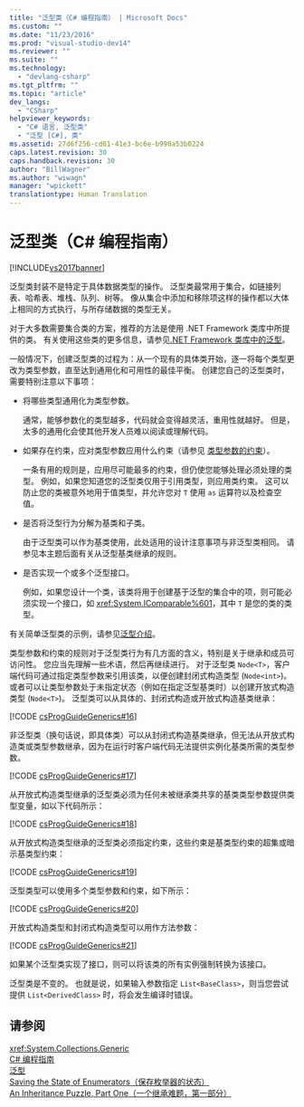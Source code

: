 ```yaml
---
title: "泛型类（C# 编程指南） | Microsoft Docs"
ms.custom: ""
ms.date: "11/23/2016"
ms.prod: "visual-studio-dev14"
ms.reviewer: ""
ms.suite: ""
ms.technology: 
  - "devlang-csharp"
ms.tgt_pltfrm: ""
ms.topic: "article"
dev_langs: 
  - "CSharp"
helpviewer_keywords: 
  - "C# 语言, 泛型类"
  - "泛型 [C#], 类"
ms.assetid: 27d6f256-cd61-41e3-bc6e-b990a53b0224
caps.latest.revision: 30
caps.handback.revision: 30
author: "BillWagner"
ms.author: "wiwagn"
manager: "wpickett"
translationtype: Human Translation
---
```

# 泛型类（C# 编程指南）
[!INCLUDE[vs2017banner](../../../csharp/includes/vs2017banner.md)]

泛型类封装不是特定于具体数据类型的操作。  泛型类最常用于集合，如链接列表、哈希表、堆栈、队列、树等。  像从集合中添加和移除项这样的操作都以大体上相同的方式执行，与所存储数据的类型无关。  
  
 对于大多数需要集合类的方案，推荐的方法是使用 .NET Framework 类库中所提供的类。  有关使用这些类的更多信息，请参见[.NET Framework 类库中的泛型](../../../csharp/programming-guide/generics/generics-in-the-net-framework-class-library.md)。  
  
 一般情况下，创建泛型类的过程为：从一个现有的具体类开始，逐一将每个类型更改为类型参数，直至达到通用化和可用性的最佳平衡。  创建您自己的泛型类时，需要特别注意以下事项：  
  
-   将哪些类型通用化为类型参数。  
  
     通常，能够参数化的类型越多，代码就会变得越灵活，重用性就越好。  但是，太多的通用化会使其他开发人员难以阅读或理解代码。  
  
-   如果存在约束，应对类型参数应用什么约束（请参见 [类型参数的约束](../../../csharp/programming-guide/generics/constraints-on-type-parameters.md)）。  
  
     一条有用的规则是，应用尽可能最多的约束，但仍使您能够处理必须处理的类型。  例如，如果您知道您的泛型类仅用于引用类型，则应用类约束。  这可以防止您的类被意外地用于值类型，并允许您对 `T` 使用 `as` 运算符以及检查空值。  
  
-   是否将泛型行为分解为基类和子类。  
  
     由于泛型类可以作为基类使用，此处适用的设计注意事项与非泛型类相同。  请参见本主题后面有关从泛型基类继承的规则。  
  
-   是否实现一个或多个泛型接口。  
  
     例如，如果您设计一个类，该类将用于创建基于泛型的集合中的项，则可能必须实现一个接口，如 <xref:System.IComparable%601>，其中 `T` 是您的类的类型。  
  
 有关简单泛型类的示例，请参见[泛型介绍](../../../csharp/programming-guide/generics/introduction-to-generics.md)。  
  
 类型参数和约束的规则对于泛型类行为有几方面的含义，特别是关于继承和成员可访问性。  您应当先理解一些术语，然后再继续进行。  对于泛型类 `Node<T>`，客户端代码可通过指定类型参数来引用该类，以便创建封闭式构造类型 \(`Node<int>`\)。  或者可以让类型参数处于未指定状态（例如在指定泛型基类时）以创建开放式构造类型 \(`Node<T>`\)。  泛型类可以从具体的、封闭式构造或开放式构造基类继承：  
  
 [!CODE [csProgGuideGenerics#16](../CodeSnippet/VS_Snippets_VBCSharp/csProgGuideGenerics#16)]  
  
 非泛型类（换句话说，即具体类）可以从封闭式构造基类继承，但无法从开放式构造类或类型参数继承，因为在运行时客户端代码无法提供实例化基类所需的类型参数。  
  
 [!CODE [csProgGuideGenerics#17](../CodeSnippet/VS_Snippets_VBCSharp/csProgGuideGenerics#17)]  
  
 从开放式构造类型继承的泛型类必须为任何未被继承类共享的基类类型参数提供类型变量，如以下代码所示：  
  
 [!CODE [csProgGuideGenerics#18](../CodeSnippet/VS_Snippets_VBCSharp/csProgGuideGenerics#18)]  
  
 从开放式构造类型继承的泛型类必须指定约束，这些约束是基类型约束的超集或暗示基类型约束：  
  
 [!CODE [csProgGuideGenerics#19](../CodeSnippet/VS_Snippets_VBCSharp/csProgGuideGenerics#19)]  
  
 泛型类型可以使用多个类型参数和约束，如下所示：  
  
 [!CODE [csProgGuideGenerics#20](../CodeSnippet/VS_Snippets_VBCSharp/csProgGuideGenerics#20)]  
  
 开放式构造类型和封闭式构造类型可以用作方法参数：  
  
 [!CODE [csProgGuideGenerics#21](../CodeSnippet/VS_Snippets_VBCSharp/csProgGuideGenerics#21)]  
  
 如果某个泛型类实现了接口，则可以将该类的所有实例强制转换为该接口。  
  
 泛型类是不变的。  也就是说，如果输入参数指定 `List<BaseClass>`，则当您尝试提供 `List<DerivedClass>` 时，将会发生编译时错误。  
  
## 请参阅  
 <xref:System.Collections.Generic>   
 [C\# 编程指南](../../../csharp/programming-guide/index.md)   
 [泛型](../../../csharp/programming-guide/generics/index.md)   
 [Saving the State of Enumerators（保存枚举器的状态）](http://go.microsoft.com/fwlink/?LinkId=112390)   
 [An Inheritance Puzzle, Part One（一个继承难题，第一部分）](http://go.microsoft.com/fwlink/?LinkId=112380)